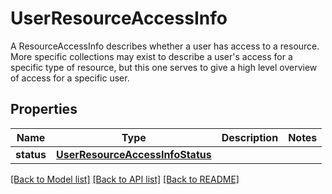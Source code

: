 # UserResourceAccessInfo

A ResourceAccessInfo describes whether a user has access to a resource. More specific collections may exist to describe a user's access for a specific type of resource, but this one serves to give a high level overview of access for a specific user. 
## Properties
Name | Type | Description | Notes
------------ | ------------- | ------------- | -------------
**status** | [**UserResourceAccessInfoStatus**](UserResourceAccessInfoStatus.md) |  | 

[[Back to Model list]](../README.md#documentation-for-models) [[Back to API list]](../README.md#documentation-for-api-endpoints) [[Back to README]](../README.md)


